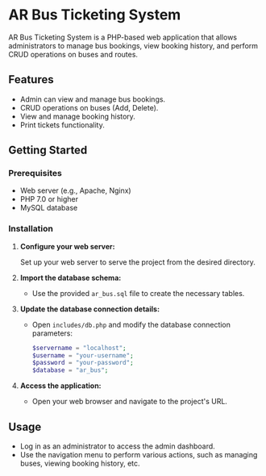 # AR Bus Ticketing System

AR Bus Ticketing System is a PHP-based web application that allows administrators to manage bus bookings, view booking history, and perform CRUD operations on buses and routes. 

## Features

- Admin can view and manage bus bookings.
- CRUD operations on buses (Add, Delete).
- View and manage booking history.
- Print tickets functionality.

## Getting Started

### Prerequisites

- Web server (e.g., Apache, Nginx)
- PHP 7.0 or higher
- MySQL database

### Installation

1. **Configure your web server:**

   Set up your web server to serve the project from the desired directory.

2. **Import the database schema:**

   - Use the provided `ar_bus.sql` file to create the necessary tables.

3. **Update the database connection details:**

   - Open `includes/db.php` and modify the database connection parameters:

     ```php
     $servername = "localhost";
     $username = "your-username";
     $password = "your-password";
     $database = "ar_bus";
     ```

4. **Access the application:**

   - Open your web browser and navigate to the project's URL.

## Usage

- Log in as an administrator to access the admin dashboard.
- Use the navigation menu to perform various actions, such as managing buses, viewing booking history, etc.


